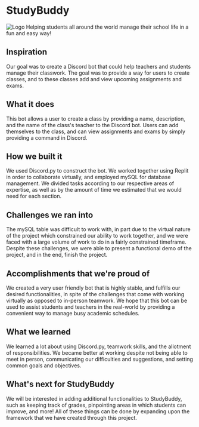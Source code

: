 # StudyBuddy
![Logo](https://cdn.discordapp.com/attachments/837827005177266298/838534491281555527/color_logo_with_background.png)
  Helping students all around the world manage their school life in a fun and easy way!
## Inspiration
  Our goal was to create a Discord bot that could help teachers and students manage their classwork. The goal was to provide a way for users to create classes, and to these classes add and view upcoming assignments and exams. 
## What it does
  This bot allows a user to create a class by providing a name, description, and the name of the class's teacher to the Discord bot. Users can add themselves to the class, and can view assignments and exams by simply providing a command in Discord.
## How we built it
  We used Discord.py to construct the bot. We worked together using Replit in order to collaborate virtually, and employed mySQL for database management. We divided tasks according to our respective areas of expertise, as well as by the amount of time we estimated that we would need for each section.
## Challenges we ran into
  The mySQL table was difficult to work with, in part due to the virtual nature of the project which constrained our ability to work together, and we were faced with a large volume of work to do in a fairly constrained timeframe. Despite these challenges, we were able to present a functional demo of the project, and in the end, finish the project. 
## Accomplishments that we're proud of
  We created a very user friendly bot that is highly stable, and fulfills our desired functionalities, in spite of the challenges that come with working virtually as opposed to in-person teamwork. We hope that this bot can be used to assist students and teachers in the real-world by providing a convenient way to manage busy academic schedules.
## What we learned
  We learned a lot about using Discord.py, teamwork skills, and the allotment of responsibilities. We became better at working despite not being able to meet in person, communicating our difficulties and suggestions, and setting common goals and objectives.
## What's next for StudyBuddy
  We will be interested in adding additional functionalities to StudyBuddy, such as keeping track of grades, pinpointing areas in which students can improve, and more! All of these things can be done by expanding upon the framework that we have created through this project.
